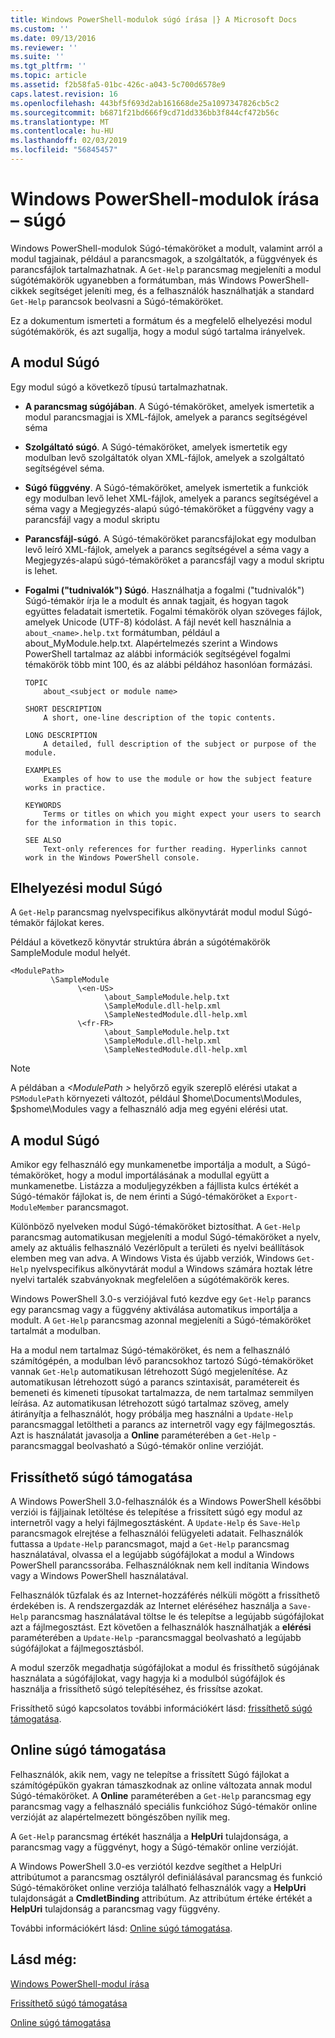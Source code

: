 ```yaml
---
title: Windows PowerShell-modulok súgó írása |} A Microsoft Docs
ms.custom: ''
ms.date: 09/13/2016
ms.reviewer: ''
ms.suite: ''
ms.tgt_pltfrm: ''
ms.topic: article
ms.assetid: f2b58fa5-01bc-426c-a043-5c700d6578e9
caps.latest.revision: 16
ms.openlocfilehash: 443bf5f693d2ab161668de25a1097347826cb5c2
ms.sourcegitcommit: b6871f21bd666f9cd71dd336bb3f844cf472b56c
ms.translationtype: MT
ms.contentlocale: hu-HU
ms.lasthandoff: 02/03/2019
ms.locfileid: "56845457"
---
```

# <a name="writing-help-for-windows-powershell-modules"></a>Windows PowerShell-modulok írása – súgó

Windows PowerShell-modulok Súgó-témaköröket a modult, valamint arról a modul tagjainak, például a parancsmagok, a szolgáltatók, a függvények és parancsfájlok tartalmazhatnak. A `Get-Help` parancsmag megjeleníti a modul súgótémakörök ugyanebben a formátumban, más Windows PowerShell-cikkek segítséget jeleníti meg, és a felhasználók használhatják a standard `Get-Help` parancsok beolvasni a Súgó-témaköröket.

Ez a dokumentum ismerteti a formátum és a megfelelő elhelyezési modul súgótémakörök, és azt sugallja, hogy a modul súgó tartalma irányelvek.

## <a name="types-of-module-help"></a>A modul Súgó

Egy modul súgó a következő típusú tartalmazhatnak.

- **A parancsmag súgójában**. A Súgó-témaköröket, amelyek ismertetik a modul parancsmagjai is XML-fájlok, amelyek a parancs segítségével séma

- **Szolgáltató súgó**. A Súgó-témaköröket, amelyek ismertetik egy modulban levő szolgáltatók olyan XML-fájlok, amelyek a szolgáltató segítségével séma.

- **Súgó függvény**. A Súgó-témaköröket, amelyek ismertetik a funkciók egy modulban levő lehet XML-fájlok, amelyek a parancs segítségével a séma vagy a Megjegyzés-alapú súgó-témaköröket a függvény vagy a parancsfájl vagy a modul skriptu

- **Parancsfájl-súgó**. A Súgó-témaköröket parancsfájlokat egy modulban levő leíró XML-fájlok, amelyek a parancs segítségével a séma vagy a Megjegyzés-alapú súgó-témaköröket a parancsfájl vagy a modul skriptu is lehet.

- **Fogalmi ("tudnivalók") Súgó**. Használhatja a fogalmi ("tudnivalók") Súgó-témakör írja le a modult és annak tagjait, és hogyan tagok együttes feladatait ismertetik. Fogalmi témakörök olyan szöveges fájlok, amelyek Unicode (UTF-8) kódolást. A fájl nevét kell használnia a `about_<name>.help.txt` formátumban, például a about_MyModule.help.txt. Alapértelmezés szerint a Windows PowerShell tartalmaz az alábbi információk segítségével fogalmi témakörök több mint 100, és az alábbi példához hasonlóan formázási.

  ```
  TOPIC
      about_<subject or module name>

  SHORT DESCRIPTION
      A short, one-line description of the topic contents.

  LONG DESCRIPTION
      A detailed, full description of the subject or purpose of the module.

  EXAMPLES
      Examples of how to use the module or how the subject feature works in practice.

  KEYWORDS
      Terms or titles on which you might expect your users to search for the information in this topic.

  SEE ALSO
      Text-only references for further reading. Hyperlinks cannot work in the Windows PowerShell console.

  ```

## <a name="placement-of-module-help"></a>Elhelyezési modul Súgó

A `Get-Help` parancsmag nyelvspecifikus alkönyvtárát modul modul Súgó-témakör fájlokat keres.

Például a következő könyvtár struktúra ábrán a súgótémakörök SampleModule modul helyét.

```
<ModulePath>
         \SampleModule
               \<en-US>
                     \about_SampleModule.help.txt
                     \SampleModule.dll-help.xml
                     \SampleNestedModule.dll-help.xml
               \<fr-FR>
                     \about_SampleModule.help.txt
                     \SampleModule.dll-help.xml
                     \SampleNestedModule.dll-help.xml

```

> [!NOTE]
> A példában a  *\<ModulePath >* helyőrző egyik szereplő elérési utakat a `PSModulePath` környezeti változót, például $home\Documents\Modules, $pshome\Modules vagy a felhasználó adja meg egyéni elérési utat.

## <a name="getting-module-help"></a>A modul Súgó

Amikor egy felhasználó egy munkamenetbe importálja a modult, a Súgó-témaköröket, hogy a modul importálásának a modullal együtt a munkamenetbe. Listázza a moduljegyzékben a fájllista kulcs értékét a Súgó-témakör fájlokat is, de nem érinti a Súgó-témaköröket a `Export-ModuleMember` parancsmagot.

Különböző nyelveken modul Súgó-témaköröket biztosíthat. A `Get-Help` parancsmag automatikusan megjeleníti a modul Súgó-témaköröket a nyelv, amely az aktuális felhasználó Vezérlőpult a területi és nyelvi beállítások elemben meg van adva. A Windows Vista és újabb verziók, Windows `Get-Help` nyelvspecifikus alkönyvtárát modul a Windows számára hoztak létre nyelvi tartalék szabványoknak megfelelően a súgótémakörök keres.

Windows PowerShell 3.0-s verziójával futó kezdve egy `Get-Help` parancs egy parancsmag vagy a függvény aktiválása automatikus importálja a modult. A `Get-Help` parancsmag azonnal megjeleníti a Súgó-témaköröket tartalmát a modulban.

Ha a modul nem tartalmaz Súgó-témaköröket, és nem a felhasználó számítógépén, a modulban lévő parancsokhoz tartozó Súgó-témaköröket vannak `Get-Help` automatikusan létrehozott Súgó megjelenítése. Az automatikusan létrehozott súgó a parancs szintaxisát, paramétereit és bemeneti és kimeneti típusokat tartalmazza, de nem tartalmaz semmilyen leírása. Az automatikusan létrehozott súgó tartalmaz szöveg, amely átirányítja a felhasználót, hogy próbálja meg használni a `Update-Help` parancsmaggal letöltheti a parancs az internetről vagy egy fájlmegosztás. Azt is használatát javasolja a **Online** paraméterében a `Get-Help` -parancsmaggal beolvasható a Súgó-témakör online verzióját.

## <a name="supporting-updatable-help"></a>Frissíthető súgó támogatása

A Windows PowerShell 3.0-felhasználók és a Windows PowerShell későbbi verziói is fájljainak letöltése és telepítése a frissített súgó egy modul az internetről vagy a helyi fájlmegosztásként. A `Update-Help` és `Save-Help` parancsmagok elrejtése a felhasználói felügyeleti adatait. Felhasználók futtassa a `Update-Help` parancsmagot, majd a `Get-Help` parancsmag használatával, olvassa el a legújabb súgófájlokat a modul a Windows PowerShell parancssorába. Felhasználóknak nem kell indítania Windows vagy a Windows PowerShell használatával.

Felhasználók tűzfalak és az Internet-hozzáférés nélküli mögött a frissíthető érdekében is. A rendszergazdák az Internet eléréséhez használja a `Save-Help` parancsmag használatával töltse le és telepítse a legújabb súgófájlokat azt a fájlmegosztást. Ezt követően a felhasználók használhatják a **elérési** paraméterében a `Update-Help` -parancsmaggal beolvasható a legújabb súgófájlokat a fájlmegosztásból.

A modul szerzők megadhatja súgófájlokat a modul és frissíthető súgójának használata a súgófájlokat, vagy hagyja ki a modulból súgófájlok és használja a frissíthető súgó telepítéséhez, és frissítse azokat.

Frissíthető súgó kapcsolatos további információkért lásd: [frissíthető súgó támogatása](./supporting-updatable-help.md).

## <a name="supporting-online-help"></a>Online súgó támogatása

Felhasználók, akik nem, vagy ne telepítse a frissített Súgó fájlokat a számítógépükön gyakran támaszkodnak az online változata annak modul Súgó-témaköröket. A **Online** paraméterében a `Get-Help` parancsmag egy parancsmag vagy a felhasználó speciális funkcióhoz Súgó-témakör online verzióját az alapértelmezett böngészőben nyílik meg.

A `Get-Help` parancsmag értékét használja a **HelpUri** tulajdonsága, a parancsmag vagy a függvényt, hogy a Súgó-témakör online verzióját.

A Windows PowerShell 3.0-es verziótól kezdve segíthet a HelpUri attribútumot a parancsmag osztályról definiálásával parancsmag és funkció Súgó-témaköröket online verziója található felhasználók vagy a **HelpUri** tulajdonságát a **CmdletBinding** attribútum. Az attribútum értéke értékét a **HelpUri** tulajdonság a parancsmag vagy függvény.

További információkért lásd: [Online súgó támogatása](./supporting-online-help.md).

## <a name="see-also"></a>Lásd még:

[Windows PowerShell-modul írása](./writing-a-windows-powershell-module.md)

[Frissíthető súgó támogatása](./supporting-updatable-help.md)

[Online súgó támogatása](./supporting-online-help.md)